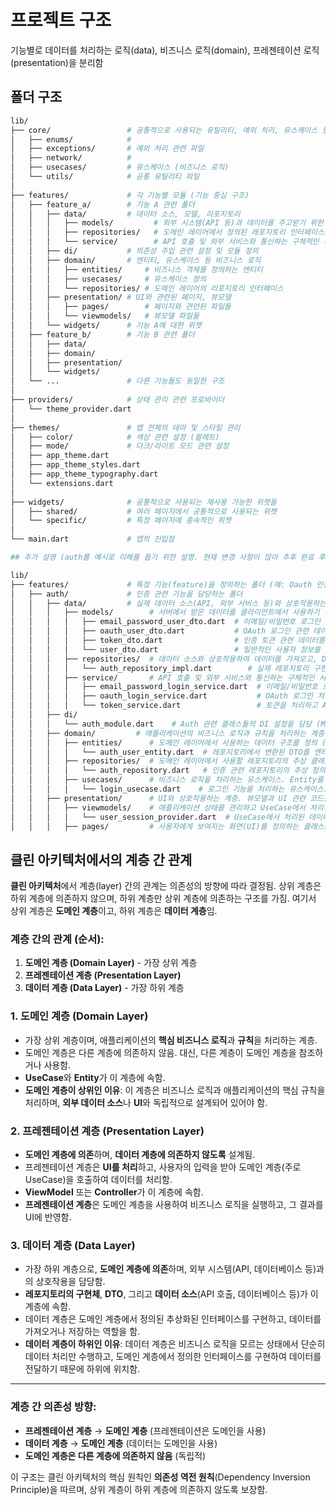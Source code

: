 # 프로젝트 구조

기능별로 데이터를 처리하는 로직(data), 비즈니스 로직(domain), 프레젠테이션 로직(presentation)을 분리함

## 폴더 구조

```bash
lib/
├── core/                 # 공통적으로 사용되는 유틸리티, 예외 처리, 유스케이스 등
│   ├── enums/            # 
│   ├── exceptions/       # 예외 처리 관련 파일
│   ├── network/          # 
│   ├── usecases/         # 유스케이스 (비즈니스 로직)
│   └── utils/            # 공통 유틸리티 파일
│
├── features/             # 각 기능별 모듈 (기능 중심 구조)
│   ├── feature_a/        # 기능 A 관련 폴더
│   │   ├── data/         # 데이터 소스, 모델, 리포지토리
│   │   │   ├── models/         # 외부 시스템(API 등)과 데이터를 주고받기 위한 DTO 정의
│   │   │   ├── repositories/   # 도메인 레이어에서 정의된 레포지토리 인터페이스를 구현하는 클래스
│   │   │   └── service/        # API 호출 및 외부 서비스와 통신하는 구체적인 서비스 클래스 정의
│   │   ├── di/           # 의존성 주입 관련 설정 및 모듈 정의
│   │   ├── domain/       # 엔티티, 유스케이스 등 비즈니스 로직
│   │   │   ├── entities/     # 비즈니스 객체를 정의하는 엔티티
│   │   │   ├── usecases/     # 유스케이스 정의
│   │   │   └── repositories/ # 도메인 레이어의 리포지토리 인터페이스
│   │   ├── presentation/ # UI와 관련된 페이지, 뷰모델
│   │   │   ├── pages/        # 페이지와 관련된 파일들
│   │   │   └── viewmodels/   # 뷰모델 파일들
│   │   └── widgets/      # 기능 A에 대한 위젯
│   ├── feature_b/        # 기능 B 관련 폴더
│   │   ├── data/
│   │   ├── domain/
│   │   ├── presentation/
│   │   └── widgets/
│   └── ...               # 다른 기능들도 동일한 구조
│
├── providers/            # 상태 관리 관련 프로바이더
│   └── theme_provider.dart
│
├── themes/               # 앱 전체의 테마 및 스타일 관리
│   ├── color/            # 색상 관련 설정 (팔레트)
│   ├── mode/             # 다크/라이트 모드 관련 설정
│   ├── app_theme.dart
│   ├── app_theme_styles.dart
│   ├── app_theme_typography.dart
│   └── extensions.dart
│
├── widgets/              # 공통적으로 사용되는 재사용 가능한 위젯들
│   ├── shared/           # 여러 페이지에서 공통적으로 사용되는 위젯
│   └── specific/         # 특정 페이지에 종속적인 위젯
│
└── main.dart             # 앱의 진입점
```

```bash
## 추가 설명 (auth를 예시로 이해를 돕기 위한 설명. 현재 변경 사항이 많아 추후 완료 후 수정할 예정)

lib/
├── features/             # 특정 기능(feature)을 정의하는 폴더 (예: Oauth 인증 기능)
│   ├── auth/             # 인증 관련 기능을 담당하는 폴더
│   │   ├── data/         # 실제 데이터 소스(API, 외부 서비스 등)와 상호작용하는 계층
│   │   │   ├── models/        # 서버에서 받은 데이터를 클라이언트에서 사용하기 위한 DTO를 정의
│   │   │   │   ├── email_password_user_dto.dart  # 이메일/비밀번호 로그인 관련 데이터를 전송하기 위한 DTO
│   │   │   │   ├── oauth_user_dto.dart           # OAuth 로그인 관련 데이터를 전송하기 위한 DTO
│   │   │   │   ├── token_dto.dart                # 인증 토큰 관련 데이터를 전송하기 위한 DTO
│   │   │   │   └── user_dto.dart                 # 일반적인 사용자 정보를 담은 DTO
│   │   │   ├── repositories/  # 데이터 소스와 상호작용하여 데이터를 가져오고, DTO를 Entity로 변환하여 도메인 레이어로 전달
│   │   │   │   └── auth_repository_impl.dart        # 실제 레포지토리 구현. 서버에서 데이터를 가져오거나 전송하며, DTO를 Entity로 변환하여 도메인 레이어에 전달
│   │   │   ├── service/       # API 호출 및 외부 서비스와 통신하는 구체적인 서비스 클래스 정의
│   │   │   │   ├── email_password_login_service.dart  # 이메일/비밀번호 로그인 처리 로직을 담은 서비스 클래스
│   │   │   │   ├── oauth_login_service.dart           # OAuth 로그인 처리 로직을 담은 서비스 클래스
│   │   │   │   └── token_service.dart                 # 토큰을 처리하고 API 요청을 관리하는 서비스 클래스
│   │   ├── di/
│   │   │   └── auth_module.dart    # Auth 관련 클래스들의 DI 설정을 담당 (MultiProvider에서 사용할 의존성 리스트를 관리)
│   │   ├── domain/         # 애플리케이션의 비즈니스 로직과 규칙을 처리하는 계층
│   │   │   ├── entities/      # 도메인 레이어에서 사용하는 데이터 구조를 정의 (비즈니스 로직에 사용되는 엔티티)
│   │   │   │   └── auth_user_entity.dart  # 레포지토리에서 변환된 DTO를 엔티티로 변환하여 도메인 로직에서 사용
│   │   │   ├── repositories/  # 도메인 레이어에서 사용할 레포지토리의 추상 클래스 (데이터 레이어에서 구현)
│   │   │   │   └── auth_repository.dart   # 인증 관련 레포지토리의 추상 정의, 실제 구현은 데이터 레이어에서 수행
│   │   │   ├── usecases/      # 비즈니스 로직을 처리하는 유스케이스. Entity를 사용해 로직을 실행하고 처리된 데이터를 반환
│   │   │   │   └── login_usecase.dart    # 로그인 기능을 처리하는 유스케이스. 레포지토리를 호출해 엔티티를 사용해 비즈니스 로직을 처리
│   │   ├── presentation/      # UI와 상호작용하는 계층. 뷰모델과 UI 관련 코드를 포함
│   │   │   ├── viewmodels/    # 애플리케이션 상태를 관리하고 UseCase에서 처리된 데이터를 UI에 반영
│   │   │   │   └── user_session_provider.dart  # UseCase에서 처리된 데이터를 기반으로 사용자 세션을 관리하며 UI에 반영
│   │   │   ├── pages/         # 사용자에게 보여지는 화면(UI)를 정의하는 클래스들. ViewModel에서 상태를 가져와 화면에 표시
```



## 클린 아키텍처에서의 계층 간 관계

**클린 아키텍처**에서 계층(layer) 간의 관계는 의존성의 방향에 따라 결정됨. 상위 계층은 하위 계층에 의존하지 않으며, 하위 계층만 상위 계층에 의존하는 구조를 가짐. 여기서 상위 계층은 **도메인 계층**이고, 하위 계층은 **데이터 계층**임.

### 계층 간의 관계 (순서):
1. **도메인 계층 (Domain Layer)** - 가장 상위 계층
2. **프레젠테이션 계층 (Presentation Layer)**
3. **데이터 계층 (Data Layer)** - 가장 하위 계층

### 1. 도메인 계층 (Domain Layer)
- 가장 상위 계층이며, 애플리케이션의 **핵심 비즈니스 로직**과 **규칙**을 처리하는 계층.
- 도메인 계층은 다른 계층에 의존하지 않음. 대신, 다른 계층이 도메인 계층을 참조하거나 사용함.
- **UseCase**와 **Entity**가 이 계층에 속함.
- **도메인 계층이 상위인 이유**: 이 계층은 비즈니스 로직과 애플리케이션의 핵심 규칙을 처리하며, **외부 데이터 소스**나 **UI**와 독립적으로 설계되어 있어야 함.

### 2. 프레젠테이션 계층 (Presentation Layer)
- **도메인 계층에 의존**하며, **데이터 계층에 의존하지 않도록** 설계됨.
- 프레젠테이션 계층은 **UI를 처리**하고, 사용자의 입력을 받아 도메인 계층(주로 UseCase)을 호출하여 데이터를 처리함.
- **ViewModel** 또는 **Controller**가 이 계층에 속함.
- **프레젠테이션 계층**은 도메인 계층을 사용하여 비즈니스 로직을 실행하고, 그 결과를 UI에 반영함.

### 3. 데이터 계층 (Data Layer)
- 가장 하위 계층으로, **도메인 계층에 의존**하며, 외부 시스템(API, 데이터베이스 등)과의 상호작용을 담당함.
- **레포지토리의 구현체**, **DTO**, 그리고 **데이터 소스**(API 호출, 데이터베이스 등)가 이 계층에 속함.
- 데이터 계층은 도메인 계층에서 정의된 추상화된 인터페이스를 구현하고, 데이터를 가져오거나 저장하는 역할을 함.
- **데이터 계층이 하위인 이유**: 데이터 계층은 비즈니스 로직을 모르는 상태에서 단순히 데이터 처리만 수행하고, 도메인 계층에서 정의한 인터페이스를 구현하여 데이터를 전달하기 때문에 하위에 위치함.

---

### 계층 간 의존성 방향:
- **프레젠테이션 계층** → **도메인 계층** (프레젠테이션은 도메인을 사용)
- **데이터 계층** → **도메인 계층** (데이터는 도메인을 사용)
- **도메인 계층은 다른 계층에 의존하지 않음** (독립적)

이 구조는 클린 아키텍처의 핵심 원칙인 **의존성 역전 원칙**(Dependency Inversion Principle)을 따르며, 상위 계층이 하위 계층에 의존하지 않도록 보장함.
